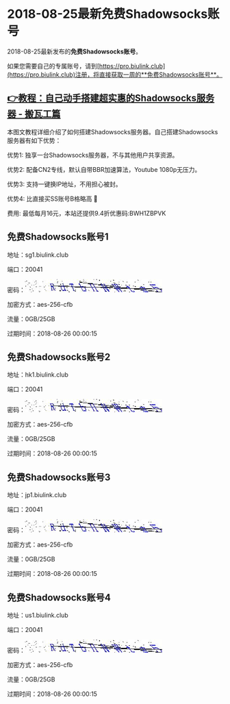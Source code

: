 # 2018-08-25最新**免费Shadowsocks账号**

2018-08-25最新发布的**免费Shadowsocks账号**。

如果您需要自己的专属账号，请到[https://pro.biulink.club](https://pro.biulink.club)注册，将直接获取一周的**免费Shadowsocks账号**。

## [👉教程：自己动手搭建超实惠的Shadowsocks服务器 - 搬瓦工篇](https://github.com/Biulink/ShadowsocksTutorials/blob/master/%E6%95%99%E6%82%A8%E8%87%AA%E5%B7%B1%E5%8A%A8%E6%89%8B%E6%90%AD%E5%BB%BA%E8%B6%85%E5%AE%9E%E6%83%A0%E7%9A%84Shadowsocks%E6%9C%8D%E5%8A%A1%E5%99%A8%20-%20%E6%90%AC%E7%93%A6%E5%B7%A5%E7%AF%87.md)
  
  本图文教程详细介绍了如何搭建Shadowsocks服务器。自己搭建Shadowsocks服务器有如下优势：

  优势1: 独享一台Shadowsocks服务器，不与其他用户共享资源。

  优势2: 配备CN2专线，默认自带BBR加速算法，Youtube 1080p无压力。

  优势3: 支持一键换IP地址，不用担心被封。

  优势4: 比直接买SS账号B格略高 🙂

  费用: 最低每月16元，本站还提供9.4折优惠码:BWH1ZBPVK  
## 免费Shadowsocks账号1

地址：sg1.biulink.club

端口：20041

密码：![免费Shadowsocks账号密码](../password/e854538f-2924-46b5-a7e3-64b8179ccd7a.jpg)

加密方式：aes-256-cfb

流量：0GB/25GB

过期时间：2018-08-26 00:00:15

## 免费Shadowsocks账号2

地址：hk1.biulink.club

端口：20041

密码：![免费Shadowsocks账号密码](../password/e854538f-2924-46b5-a7e3-64b8179ccd7a.jpg)

加密方式：aes-256-cfb

流量：0GB/25GB

过期时间：2018-08-26 00:00:15

## 免费Shadowsocks账号3

地址：jp1.biulink.club

端口：20041

密码：![免费Shadowsocks账号密码](../password/e854538f-2924-46b5-a7e3-64b8179ccd7a.jpg)

加密方式：aes-256-cfb

流量：0GB/25GB

过期时间：2018-08-26 00:00:15

## 免费Shadowsocks账号4

地址：us1.biulink.club

端口：20041

密码：![免费Shadowsocks账号密码](../password/e854538f-2924-46b5-a7e3-64b8179ccd7a.jpg)

加密方式：aes-256-cfb

流量：0GB/25GB

过期时间：2018-08-26 00:00:15


